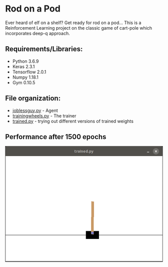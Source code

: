 # Rod on a Pod
Ever heard of elf on a shelf? Get ready for rod on a pod... This is a Reinforcement Learning project on the classic game of cart-pole which incorporates deep-q approach.

## Requirements/Libraries:
* Python 3.6.9
* Keras 2.3.1
* Tensorflow 2.0.1
* Numpy 1.18.1
* Gym 0.10.5

## File organization:
* [joblessguy.py](https://github.com/sagnik106/Rod-on-a-Pod/blob/master/joblessguy.py) - Agent
* [trainingwheels.py](https://github.com/sagnik106/Rod-on-a-Pod/blob/master/trainingwheels.py) - The trainer
* [trained.py](https://github.com/sagnik106/Rod-on-a-Pod/blob/master/trained.py) - trying out different versions of trained weights

## Performance after 1500 epochs
![cartpole](https://github.com/sagnik106/Rod-on-a-Pod/blob/master/resources/cartpole.gif)